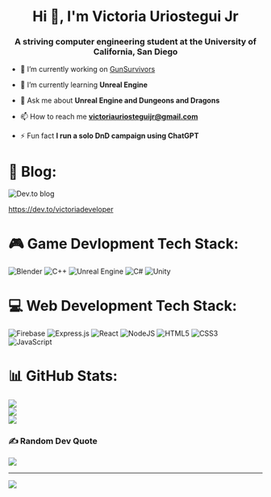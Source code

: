 <h1 align="center">Hi 👋, I'm Victoria Uriostegui Jr</h1>
<h3 align="center">A striving computer engineering student at the University of California, San Diego</h3>

- 🔭 I’m currently working on [GunSurvivors](https://github.com/VictoriaDeveloper/GunSurvivors)

- 🌱 I’m currently learning **Unreal Engine**

- 💬 Ask me about **Unreal Engine and Dungeons and Dragons**

- 📫 How to reach me **victoriauriosteguijr@gmail.com**

- ⚡ Fun fact **I run a solo DnD campaign using ChatGPT**

# 📝 Blog:
![Dev.to blog](https://img.shields.io/badge/dev.to-0A0A0A?style=for-the-badge&logo=dev.to&logoColor=white) 

https://dev.to/victoriadeveloper

# 🎮 Game Devlopment Tech Stack:
![Blender](https://img.shields.io/badge/blender-%23F5792A.svg?style=for-the-badge&logo=blender&logoColor=white)
![C++](https://img.shields.io/badge/c++-%2300599C.svg?style=for-the-badge&logo=c%2B%2B&logoColor=white)
![Unreal Engine](https://img.shields.io/badge/unrealengine-%23313131.svg?style=for-the-badge&logo=unrealengine&logoColor=white)
![C#](https://img.shields.io/badge/c%23-%23239120.svg?style=for-the-badge&logo=csharp&logoColor=white)
![Unity](https://img.shields.io/badge/unity-%23000000.svg?style=for-the-badge&logo=unity&logoColor=white)

# 💻 Web Development Tech Stack:
![Firebase](https://img.shields.io/badge/firebase-a08021?style=for-the-badge&logo=firebase&logoColor=ffcd34)
![Express.js](https://img.shields.io/badge/express.js-%23404d59.svg?style=for-the-badge&logo=express&logoColor=%2361DAFB)
![React](https://img.shields.io/badge/react-%2320232a.svg?style=for-the-badge&logo=react&logoColor=%2361DAFB)
![NodeJS](https://img.shields.io/badge/node.js-6DA55F?style=for-the-badge&logo=node.js&logoColor=white)
![HTML5](https://img.shields.io/badge/html5-%23E34F26.svg?style=for-the-badge&logo=html5&logoColor=white)
![CSS3](https://img.shields.io/badge/css3-%231572B6.svg?style=for-the-badge&logo=css3&logoColor=white)
![JavaScript](https://img.shields.io/badge/javascript-%23323330.svg?style=for-the-badge&logo=javascript&logoColor=%23F7DF1E)

# 📊 GitHub Stats:
![](https://github-readme-stats.vercel.app/api?username=VictoriaDeveloper&theme=calm_pink&hide_border=false&include_all_commits=true&count_private=false)<br/>
![](https://github-readme-streak-stats.herokuapp.com/?user=VictoriaDeveloper&theme=calm_pink&hide_border=false)<br/>
![](https://github-readme-stats.vercel.app/api/top-langs/?username=VictoriaDeveloper&theme=calm_pink&hide_border=false&include_all_commits=true&count_private=false&layout=compact)

### ✍️ Random Dev Quote
![](https://quotes-github-readme.vercel.app/api?type=vetical&theme=tokyonight)

---
[![](https://visitcount.itsvg.in/api?id=VictoriaDeveloper&icon=0&color=10)](https://visitcount.itsvg.in)

<!-- Proudly created with GPRM ( https://gprm.itsvg.in ) -->
